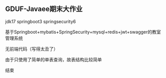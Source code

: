## GDUF-Javaee期末大作业

jdk17
springboot3
springsecurity6

基于Springboot+mybatis+SpringSecurity+mysql+redis+jwt+swagger的教室管理系统

无前端代码（写得太丑了）

由于只使用了简单的单表查询，故表结构比较简单

结束
